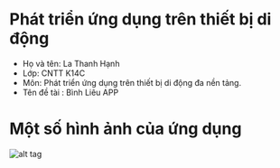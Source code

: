 # Phát triển ứng dụng trên thiết bị di động
- Họ và tên: La Thanh Hạnh
- Lớp: CNTT K14C
- Môn: Phát triển ứng dụng trên thiết bị di động đa nền tảng.
- Tên đề tài : Bình Liêu APP
# Một số hình ảnh của ứng dụng
![alt tag](https://scontent.fhan5-1.fna.fbcdn.net/v/t1.0-9/59350707_2314681362121844_7218179487140151296_n.jpg?_nc_cat=109&_nc_oc=AQkS7EjupQC-lXv7g57geYou0pEW0cZxSU21jwAYfPukeWynfIhc-MUqBjKWu3J6qa4&_nc_ht=scontent.fhan5fna&oh=bcefe8c45241c425b11c4a92595c0a54&oe=5D633195)
